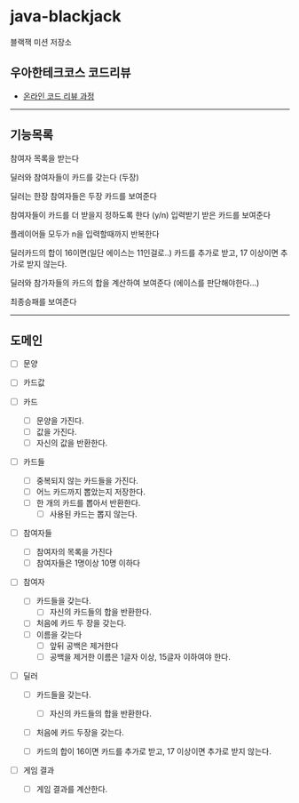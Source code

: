 # java-blackjack

블랙잭 미션 저장소

## 우아한테크코스 코드리뷰

- [온라인 코드 리뷰 과정](https://github.com/woowacourse/woowacourse-docs/blob/master/maincourse/README.md)

---
## 기능목록
참여자 목록을 받는다

딜러와 참여자들이 카드를 갖는다 (두장)

딜러는 한장 참여자들은 두장 카드를 보여준다

참여자들이 카드를 더 받을지 정하도록 한다 (y/n) 입력받기
받은 카드를 보여준다

플레이어들 모두가 n을 입력할때까지 반복한다

딜러카드의 합이 16이면(일단 에이스는 11인걸로..) 카드를 추가로 받고, 17 이상이면 추가로 받지 않는다.

딜러와 참가자들의 카드의 합을 계산하여 보여준다 (에이스를 판단해야한다...)

최종승패를 보여준다

--- 
## 도메인
- [ ] 문양
- [ ] 카드값

- [ ] 카드
  - [ ] 문양을 가진다.
  - [ ] 값을 가진다.
  - [ ] 자신의 값을 반환한다.

- [ ] 카드들
  - [ ] 중복되지 않는 카드들을 가진다.
  - [ ] 어느 카드까지 뽑았는지 저장한다.
  - [ ] 한 개의 카드를 뽑아서 반환한다.
    - [ ] 사용된 카드는 뽑지 않는다.
    
- [ ] 참여자들 
  - [ ] 참여자의 목록을 가진다
  - [ ] 참여자들은 1명이상 10명 이하다

- [ ] 참여자
  - [ ] 카드들을 갖는다.
    - [ ] 자신의 카드들의 합을 반환한다.
  - [ ] 처음에 카드 두 장을 갖는다.
  - [ ] 이름을 갖는다
      - [ ] 앞뒤 공백은 제거한다
      - [ ] 공백을 제거한 이름은 1글자 이상, 15글자 이하여야 한다.

- [ ] 딜러
  - [ ] 카드들을 갖는다.
    - [ ] 자신의 카드들의 합을 반환한다.
  - [ ] 처음에 카드 두장을 갖는다.
  - [ ] 카드의 합이 16이면 카드를 추가로 받고, 17 이상이면 추가로 받지 않는다.



- [ ] 게임 결과
  - [ ] 게임 결과를 계산한다.
